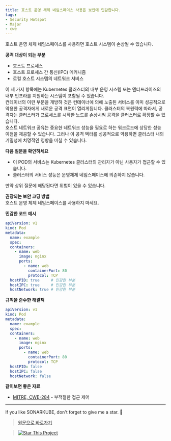 ```yaml
---
title: 호스트 운영 체제 네임스페이스 사용은 보안에 민감합니다.
tags:
- Security Hotspot
- Major
- cwe
---
```

호스트 운영 체제 네임스페이스를 사용하면 호스트 시스템이 손상될 수 있습니다.

**공격 대상이 되는 부분**
- 호스트 프로세스
- 호스트 프로세스 간 통신(IPC) 메커니즘
- 로컬 호스트 시스템의 네트워크 서비스  

이 세 가지 항목에는 Kubernetes 클러스터의 내부 운영 시스템 또는 엔터프라이즈의 내부 인프라를 지원하는 시스템이 포함될 수 있습니다.  
컨테이너의 이런 부분을 개방하 것은 컨테이너에 의해 노출된 서비스를 이미 성공적으로 악용한 공격자에게 새로운 공격 표면이 열리게됩니다.
클러스터의 복원력에 따라서, 공격자는 클러스터가 프로세스를 시작한 노드를 손상시켜 공격을 클러스터로 확장할 수 있습니다.  
호스트 네트워크 공유는 중요한 네트워크 성능을 필요로 하는 워크로드에 상당한 성능 이점을 제공할 수 있습니다. 그러나 이 공격 벡터를 성공적으로 악용하면 클러스터 내의 기밀성에 치명적인 영향을 미칠 수 있습니다.

**다음 질문을 확인하세요**
- 이 POD의 서비스는 Kubernetes 클러스터의 관리자가 아닌 사용자가 접근할 수 있습니다.
- 클러스터의 서비스 성능은 운영체제 네임스페이스에 의존하지 않습니다.  

만약 상위 질문에 해당된다면 위험이 있을 수 있습니다.

**권장되는 보안 코딩 방법**  
호스트 운영 체제 네임스페이스를 사용하지 마세요.

**민감한 코드 예시**
```yaml
apiVersion: v1
kind: Pod
metadata:
  name: example
  spec:
  containers:
    - name: web
      image: nginx
      ports:
        - name: web
          containerPort: 80
          protocol: TCP
  hostPID: true     # 민감한 부분
  hostIPC: true     # 민감한 부분
  hostNetwork: true # 민감한 부분
```
**규칙을 준수한 해결책**
```yaml
apiVersion: v1
kind: Pod
metadata:
  name: example
  spec:
  containers:
    - name: web
      image: nginx
      ports:
        - name: web
          containerPort: 80
          protocol: TCP
  hostPID: false
  hostIPC: false
  hostNetwork: false
```
**같이보면 좋은 자료**
- [MITRE, CWE-284](https://cwe.mitre.org/data/definitions/284.html) - 부적절한 접근 제어

---

If you like SONARKUBE, don't forget to give me a star. :star2:

> [원문으로 바로가기](https://rules.sonarsource.com/kubernetes/RSPEC-6431)

> [![Star This Project](https://img.shields.io/github/stars/kantabile/sonarkube.svg?label=Stars&style=social)](https://github.com/kantabile/sonarkube)